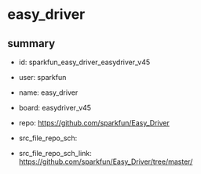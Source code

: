 # easy_driver
 
## summary 
* id: sparkfun_easy_driver_easydriver_v45
* user: sparkfun
* name: easy_driver
* board: easydriver_v45
* repo: https://github.com/sparkfun/Easy_Driver



* src_file_repo_sch: 
* src_file_repo_sch_link: https://github.com/sparkfun/Easy_Driver/tree/master/




